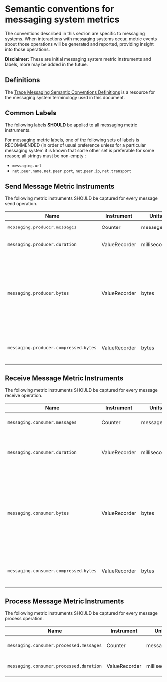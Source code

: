 # Semantic conventions for messaging system metrics

The conventions described in this section are specific to messaging systems. When interactions with messaging systems occur,
metric events about those operations will be generated and reported, providing insight into those 
operations.

**Disclaimer:** These are initial messaging system metric instruments and labels, more may be added
 in the future.
 
## Definitions

The [Trace Messaging Semantic Conventions Definitions](../../trace/semantic_conventions/messaging.md#definitions) is a resource for the messaging system terminology used in this document.

## Common Labels

The following labels **SHOULD** be applied to all messaging metric instruments.

<!-- semconv messaging -->
<!-- endsemconv -->

For messaging metric labels, one of the following sets of labels is RECOMMENDED (in order of usual preference unless for a particular messaging system it is known that some other set is preferable for some reason; all strings must be non-empty):

* `messaging.url`
* `net.peer.name`, `net.peer.port`, `net.peer.ip`, `net.transport`

## Send Message Metric Instruments

The following metric instruments SHOULD be captured for every message send operation.

| Name                 | Instrument    | Units        | Description |
|----------------------|---------------|--------------|-------------|
| `messaging.producer.messages` | Counter | messages | Sum of messages sent. |
| `messaging.producer.duration` | ValueRecorder | milliseconds | Time spent sending a message. |
| `messaging.producer.bytes` | ValueRecorder | bytes | The (uncompressed) size of the payload sent in bytes. Also use this metric if it is unknown whether the compressed or uncompressed payload size is reported. |
| `messaging.producer.compressed.bytes` | ValueRecorder | bytes | The compressed size of the payload sent in bytes. |

## Receive Message Metric Instruments

The following metric instruments SHOULD be captured for every message receive operation.

| Name                 | Instrument    | Units        | Description |
|----------------------|---------------|--------------|-------------|
| `messaging.consumer.messages` | Counter | messages | Sum of messages received. |
| `messaging.consumer.duration` | ValueRecorder | milliseconds | Time spent receiving a message or batch if batching messages. |
| `messaging.consumer.bytes` | ValueRecorder | bytes | The (uncompressed) size of the message received in bytes. Also use this metric if it is unknown whether the compressed or uncompressed payload size is reported. |
| `messaging.consumer.compressed.bytes` | ValueRecorder | bytes | The compressed size of the payload sent in bytes. |

## Process Message Metric Instruments

The following metric instruments SHOULD be captured for every message process operation.

| Name                 | Instrument    | Units        | Description |
|----------------------|---------------|--------------|-------------|
| `messaging.consumer.processed.messages` | Counter | messages | Sum of messages processed. |
| `messaging.consumer.processed.duration` | ValueRecorder | milliseconds | Time spent processing a message. |
